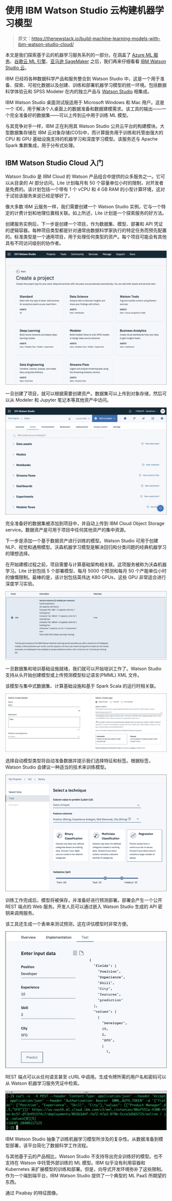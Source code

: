 # 使用 IBM Watson Studio 云构建机器学习模型

> 原文：<https://thenewstack.io/build-machine-learning-models-with-ibm-watson-studio-cloud/>

本文是我们探索基于云的机器学习服务系列的一部分。在涵盖了 [Azure ML 服务](/how-the-azure-ml-streamlines-cloud-based-machine-learning/)、[谷歌云 ML 引擎](https://thenewstack.io/google-cloud-ml-engine-train-and-deploy-machine-learning-models/)、[亚马逊 SageMaker](https://thenewstack.io/train-deploy-machine-learning-models-with-amazon-sagemaker/) 之后，我们再来仔细看看 [IBM Watson Studio 云](https://www.ibm.com/cloud/watson-studio)。

IBM 已经将各种数据科学产品和服务整合到 Watson Studio 中，这是一个用于准备、探索、可视化数据以及创建、训练和部署机器学习模型的统一环境。包括数据科学体验云和 SPSS Modeler 在内的独立产品与 [Watson Studio](https://www.ibm.com/cloud/watson-studio) 相集成。

IBM Watson Studio 桌面测试版适用于 Microsoft Windows 和 Mac 用户。这是一个 IDE，用于解决个人桌面上的数据准备和数据建模需求。该工具的输出——一个完全准备好的数据集——可以上传到云中用于训练 ML 模型。

与其竞争对手一样，IBM 正在利用其 Watson Studio 公共云平台的构建模块。大型数据集存储在 IBM 云对象存储(COS)中，而计算服务用于训练和托管由强大的 CPU 和 GPU 基础设施支持的机器学习和深度学习模型。该服务还与 Apache Spark 集群集成，用于分布式处理。

## **IBM Watson Studio Cloud 入门**

Watson Studio 是 IBM Cloud 的 Watson 产品组合中提供的众多服务之一。它可以从目录的 AI 部分访问。Lite 计划每月有 50 个容量单位小时的限制，对开发者是免费的。该计划包括一个带有 1 个 vCPU 和 4 GB RAM 的小型计算环境，这对于试验该服务来说已经足够好了。

像大多数 IBM 云服务一样，我们需要创建一个 Watson Studio 实例，它与一个特定的计费计划和地理位置相关联。如上所述，Lite 计划是一个探索服务的好方法。

创建服务实例后，下一步是创建一个项目，作为数据集、模型、部署和 API 凭证的逻辑容器。每种项目类型都是针对通常由数据科学家执行的特定任务而预先配置的。标准类型是一个通用项目，用于处理任何类型的资产。每个项目可能会有其他具有不同访问级别的协作者。

![](img/652f221d29385993dd50862060b8f192.png)

一旦创建了项目，就可以根据需要创建资产。数据集可以上传到对象存储，然后可以从 Modeler 和 Jupyter 笔记本等其他资产中访问。

![](img/e606256d220583914e231dc10b05a34e.png)

完全准备好的数据集被添加到项目中，并自动上传到 IBM Cloud Object Storage service。数据资产是可用于项目中任何其他资产的集中资源。

下一步是添加一个基于数据资产进行训练的模型。Watson Studio 可用于创建 NLP、视觉和通用模型。沃森机器学习模型是解决回归和分类问题的经典机器学习的理想选择。

在开始建模过程之前，项目需要与计算基础架构相关联。这项服务被称为沃森机器学习。Lite 计划包括 5 个部署模型、每月 5000 个预测和每月 50 个产能单位小时的慷慨限制。最棒的是，该计划包括英伟达 K80 GPUs，这些 GPU 非常适合进行深度学习实验。

![](img/2c0e647f08fcd649fc55e5e6a9a2b736.png)

一旦数据集和培训基础设施就绪，我们就可以开始培训工作了。Watson Studio 支持从头开始创建模型或上传预测模型标记语言(PMML) XML 文件。

该模型与集中式数据集、计算基础设施和基于 Spark Scala 的运行时相关联。

![](img/34796e7b7ac0d196d78ec09eee3de189.png)

选择自动模型类型将自动准备数据并提示我们选择特征和标签。根据标签，Watson Studio 会建议一种适当的技术来训练模型。

![](img/2668e69ab7818ce37e55c65ccc084de5.png)

训练工作完成后，模型将被保存，并准备好进行预测部署。部署会产生一个公开 REST 端点的 Web 服务。开发人员可以通过嵌入 Watson Studio 生成的 API 密钥来调用服务。

该工具还生成一个表单来测试预测，这在评估模型时非常方便。

![](img/3079f6c1c75940a91a14cf0ee7947274.png)

REST 端点可以从任何语言甚至 cURL 中调用。生成令牌所需的用户名和密码可以从 Watson 机器学习服务凭证中检索。

![](img/1321046115295789eb1e881a571787fb.png)

IBM Watson Studio 抽象了训练机器学习模型所涉及的复杂性。从数据准备到模型部署，该平台简化了数据科学工作流程。

与其他基于云的产品相比，Watson Studio 不支持导出完全训练好的模型。也不支持在 Watson 中托管外部训练的 ML 模型。IBM 似乎没有利用容器和 Kubernetes 来扩展模型的训练和部署。但是，向导式开发环境弥补了这些限制。作为一个端到端平台，IBM Watson Studio 提供了一个典型的 ML PaaS 所期望的东西。

通过 Pixabay 的特征图像。

<svg xmlns:xlink="http://www.w3.org/1999/xlink" viewBox="0 0 68 31" version="1.1"><title>Group</title> <desc>Created with Sketch.</desc></svg>